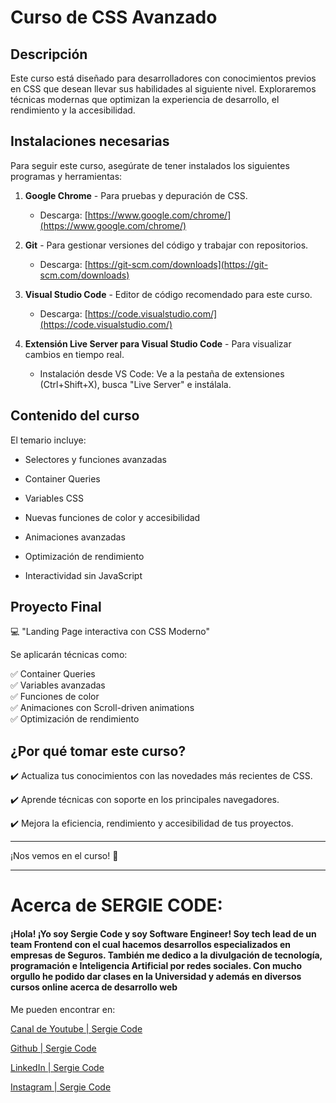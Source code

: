 # Curso de CSS Avanzado

## Descripción

Este curso está diseñado para desarrolladores con conocimientos previos en CSS que desean llevar sus habilidades al siguiente nivel. Exploraremos técnicas modernas que optimizan la experiencia de desarrollo, el rendimiento y la accesibilidad.

## Instalaciones necesarias

Para seguir este curso, asegúrate de tener instalados los siguientes programas y herramientas:

1.  **Google Chrome** - Para pruebas y depuración de CSS.
    
    -   Descarga: [https://www.google.com/chrome/](https://www.google.com/chrome/)
        
2.  **Git** - Para gestionar versiones del código y trabajar con repositorios.
    
    -   Descarga: [https://git-scm.com/downloads](https://git-scm.com/downloads)
        
3.  **Visual Studio Code** - Editor de código recomendado para este curso.
    
    -   Descarga: [https://code.visualstudio.com/](https://code.visualstudio.com/)
        
4.  **Extensión Live Server para Visual Studio Code** - Para visualizar cambios en tiempo real.
    
    -   Instalación desde VS Code: Ve a la pestaña de extensiones (Ctrl+Shift+X), busca "Live Server" e instálala.
        

## Contenido del curso

El temario incluye:

-   Selectores y funciones avanzadas
    
-   Container Queries
    
-   Variables CSS
    
-   Nuevas funciones de color y accesibilidad
    
-   Animaciones avanzadas
    
-   Optimización de rendimiento
    
-   Interactividad sin JavaScript
    

## Proyecto Final

💻 "Landing Page interactiva con CSS Moderno"

Se aplicarán técnicas como: 

✅ Container Queries  
✅ Variables avanzadas  
✅ Funciones de color  
✅ Animaciones con Scroll-driven animations  
✅ Optimización de rendimiento

## ¿Por qué tomar este curso?

✔️ Actualiza tus conocimientos con las novedades más recientes de CSS. 

✔️ Aprende técnicas con soporte en los principales navegadores. 

✔️ Mejora la eficiencia, rendimiento y accesibilidad de tus proyectos.

----------

¡Nos vemos en el curso! 🚀

---

# Acerca de SERGIE CODE:
#### ¡Hola! ¡Yo soy Sergie Code y soy Software Engineer! Soy tech lead de un team Frontend con el cual hacemos desarrollos especializados en empresas de Seguros. También me dedico a la divulgación de tecnología, programación e Inteligencia Artificial por redes sociales. Con mucho orgullo he podido dar clases en la Universidad y además en diversos cursos online acerca de desarrollo web

Me pueden encontrar en: 

[Canal de Youtube | Sergie Code](https://www.youtube.com/@SergieCode)

[Github | Sergie Code](https://github.com/sergiecode)

[LinkedIn | Sergie Code](https://www.linkedin.com/in/sergiecode/)

[Instagram | Sergie Code](https://www.instagram.com/sergiecode)
